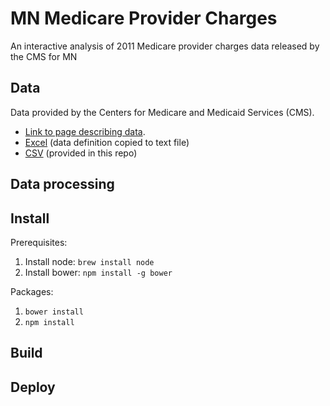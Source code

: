# MN Medicare Provider Charges

An interactive analysis of 2011 Medicare provider charges data released by the CMS for MN

## Data

Data provided by the Centers for Medicare and Medicaid Services (CMS).

* [Link to page describing data](https://www.cms.gov/Research-Statistics-Data-and-Systems/Statistics-Trends-and-Reports/Medicare-Provider-Charge-Data/index.html).
* [Excel](https://www.cms.gov/Research-Statistics-Data-and-Systems/Statistics-Trends-and-Reports/Medicare-Provider-Charge-Data/Downloads/IPPS_DRG_XLSX.zip) (data definition copied to text file)
* [CSV](https://www.cms.gov/Research-Statistics-Data-and-Systems/Statistics-Trends-and-Reports/Medicare-Provider-Charge-Data/Downloads/IPPS_DRG_CSV.zip) (provided in this repo)

## Data processing


## Install

Prerequisites:

1. Install node: `brew install node`
1. Install bower: `npm install -g bower`

Packages:

1. `bower install`
1. `npm install`


## Build


## Deploy
